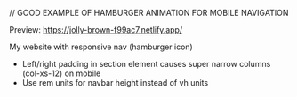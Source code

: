// GOOD EXAMPLE OF HAMBURGER ANIMATION FOR MOBILE NAVIGATION

Preview: https://jolly-brown-f99ac7.netlify.app/

My website with responsive nav (hamburger icon)

- Left/right padding in section element causes super narrow columns (col-xs-12) on mobile
- Use rem units for navbar height instead of vh units
